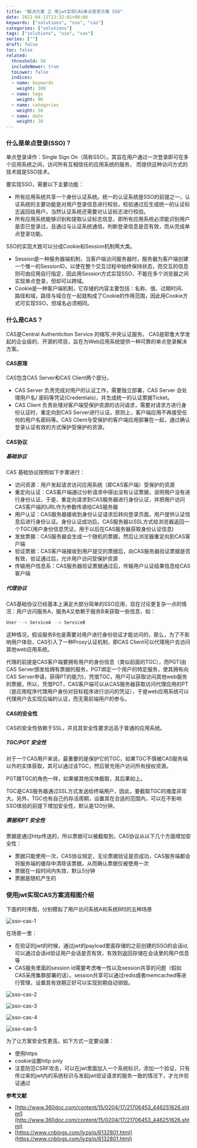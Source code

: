 ```yaml
---
title: "解决方案 之 用jwt实现CAS单点登录方案 SSO"
date: 2021-04-12T13:32:01+08:00
keywords: ["solutions", "sso", "cas"]
categories: ["solutions"]
tags: ["solutions", "sso", "cas"]
series: [""]
draft: false
toc: false
related:
  threshold: 50
  includeNewer: true
  toLower: false
  indices:
  - name: keywords
    weight: 100
  - name: tags
    weight: 90
  - name: categories
    weight: 50
  - name: date
    weight: 10
---
```


### 什么是单点登录(SSO)？
单点登录译作：Single Sign On（简称SSO）。其旨在用户通过一次登录即可在多个应用系统之间，访问所有互相信任的应用系统的服务，
而提供这种访问方式的技术就是SSO技术。

要实现SSO，需要以下主要功能：

- 所有应用系统共享一个身份认证系统。统一的认证系统是SSO的前提之一，认证系统的主要功能是对用户登录信息进行校验，校验通过后生成统一的认证标志返回给用户。当然认证系统还需要对认证标志进行校验。
- 所有应用系统能够识别和提取认证标志信息，即所有应用系统必须能识别用户是否已登录过，且通过与认证系统通信，判断登录信息是否有效，而从完成单点登录功能。


SSO的实现大致可以分成Cookie和Session机制两大类。

- Session是一种服务器端机制，当客户端访问服务器时，服务器为客户端创建一个惟一的SessionID，以使在整个交互过程中始终保持状态，而交互的信息则可由应用自行指定，因此用Session方式实现SSO，不能在多个浏览器之间实现单点登录，但却可以跨域。
- Cookie是一种客户端机制，它存储的内容主要包括：名称、值、过期时间、路径和域，路径与域合在一起就构成了Cookie的作用范围，因此用Cookie方式可实现SSO，但域名必须相同。

### 什么是CAS？
CAS是Central Authentiction Service 的缩写,中央认证服务。
CAS是耶鲁大学发起的企业级的、开源的项目，旨在为Web应用系统提供一种可靠的单点登录解决方案。

#### CAS原理
CAS包含CAS Server和CAS Client两个部分。

- CAS Server 负责完成对用户的认证工作，需要独立部署，CAS Server 会处理用户名/ 密码等凭证(Credentials)，并生成统一的认证票据Ticket。
- CAS Client 负责处理对客户端受保护资源的访问请求，需要对请求方进行身份认证时，重定向到CAS Server进行认证。原则上，客户端应用不再接受任何的用户名密码等。CAS Client与受保护的客户端应用部署在一起，通过确认登录认证有效的方式保护受保护的资源。

#### CAS协议
##### 基础协议
CAS 基础协议按照如下步骤进行：
- 访问资源：用户发起请求访问应用系统（即CAS客户端）受保护的资源
- 重定向认证：CAS客户端通过分析请求中得出没有认证票据，说明用户没有进行身份认证，于是，重定向请求到CAS服务器进行身份认证，并把用户访问CAS客户端的URL作为参数传递给CAS服务器
- 用户认证：CAS服务器接收到身份认证请求后转向登录页面，用户提供认证信息后进行身份认证。身份认证成功后，CAS服务器以SSL方式给浏览器返回一个TGC(用户身份信息凭证，用于以后在CAS服务器获取身份认证信息)
- 发放票据：CAS服务器会生成一个随机的票据，然后让浏览器重定向到CAS客户端
- 验证票据：CAS客户端接收到用户提交的票据后，向CAS服务器验证票据是否有效，验证通过后，允许用户访问受保护资源
- 传输用户信息系：CAS服务器验证票据通过后，传输用户认证结果信息给CAS客户端


##### 代理协议
CAS基础协议已经基本上满足大部分简单的SSO应用，现在讨论更复杂一点的情况：用户访问服务A，服务A又依赖于服务B来获取一些信息，如：
```sh
User --> ServiceA --> ServiceB
```
这种情况，假设服务B也是需要对用户进行身份验证才能访问的，那么，为了不影响用户体验，CAS引入了一种Proxy认证机制，即CAS Client可以代理用户去访问其他web应用系统。

代理的前提是CAS客户端要拥有用户的身份信息（类似前面的TGC），而PGT(由CAS Server颁发给拥有票据的服务，PGT绑定一个用户的特定服务，使其拥有向CAS Server申请，获得PT的能力)，凭借TGC，用户可以获取访问其他web服务的票据，所以，凭借PGT，CAS客户端可以从CAS服务器获取访问代理应用的PT（是应用程序代理用户身份对目标程序进行访问的凭证），于是web应用系统可以代理用户去实现后端的认证，而无需前端用户的参与。

#### CAS的安全性
CAS的安全性依赖于SSL，并且其安全性要求远高于普通的应用系统。

##### TGC/PGT 安全性
对于一个CAS用户来说，最重要的是保护它的TGC，如果TGC不慎被CAS服务端以外的实体获取，其可以通过该TGC，然后冒充用户访问所有授权资源。

PGT跟TGC的角色一样，如果被其他实体截取，其后果如上。

TGC是CAS服务器通过SSL方式发送给终端用户，因此，要截取TGC的难度非常大。另外，TGC也有自己的存活周期，设置其在合适的范围内，可以在不影响SSO体验的前提下增加安全性，默认是120分钟。

##### 票据和PT 安全性
票据是通过http传送的，所以票据可以被截取到，CAS协议从以下几个方面增加安全性：

- 票据只能使用一次，CAS协议规定，无论票据验证是否成功，CAS服务端都会将服务端的缓存中清除该票据，从而确认票据仅被使用一次
- 票据在一段时间内失效，默认5分钟
- 票据是随机产生的

### 使用jwt实现CAS方案流程图介绍
下面的时序图，分别模拟了用户访问系统A和系统B时的五种场景

![sso-cas-1](/image/sso-cas-1.png)

在场景一里：

- 在验证的jwt的时候，通过jwt的payload里面存储的之前创建的SSO的会话id, 可以通过会话id验证用户会话是否有效，有效则返回存储在会话里的用户信息等
- CAS服务里面的session id需要考虑唯一性以及session共享的问题（假如CAS采用集群部署的话）。session共享可以通过redis或者memcached等进行管理，设置其有效期正好可以实现到期自动销毁。

![sso-cas-2](/image/sso-cas-2.png)

![sso-cas-3](/image/sso-cas-3.png)

![sso-cas-4](/image/sso-cas-4.png)

![sso-cas-5](/image/sso-cas-5.png)

为了让方案安全性更高，如下方式一定要设置：

- 使用https
- cookie设置http only
- 注意防范CSRF攻击，可以在jwt里面加入一个系统标识，添加一个验证，只有传过来的jwt内的系统标识与发起jwt验证请求的服务一致的情况下，才允许验证通过




**参考文献**
- [http://www.360doc.com/content/15/0204/17/21706453_446251626.shtml](http://www.360doc.com/content/15/0204/17/21706453_446251626.shtml)
- [https://www.cnblogs.com/lyzg/p/6132801.html](https://www.cnblogs.com/lyzg/p/6132801.html)